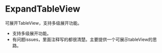 # ExpandTableView
可展开TableView，支持多级展开功能。

 - 支持多级展开功能。
 - 有问题issues，里面注释写的都很清楚。主要提供一个可展示tableView的思路。

